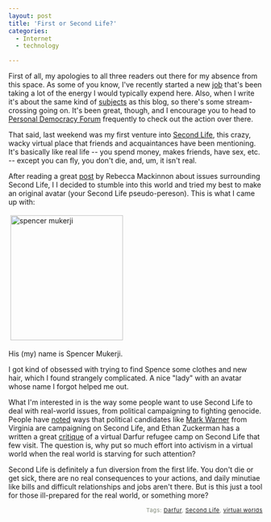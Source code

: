 ```yaml
---
layout: post
title: 'First or Second Life?'
categories:
  - Internet
  - technology

---
```


<p>
First of all, my apologies to all three readers out there for my absence from this space.  As some of you know, I've recently started a new <a href="http://www.personaldemocracy.com">job</a> that's been taking a lot of the energy I would typically expend here.  Also, when I write it's about the same kind of <a href="http://www.personaldemocracy.com/node/998">subjects</a> as this blog, so there's some stream-crossing going on.  It's been great, though, and I encourage you to head to <a href="http://www.personaldemocracy.com/">Personal Democracy Forum</a> frequently to check out the action over there.
</p><p>
That said, last weekend was my first venture into <a href="http://secondlife.com/">Second Life</a>, this crazy, wacky virtual place that friends and acquaintances have been mentioning.  It's basically like real life -- you spend money, makes friends, have sex, etc. -- except you can fly, you don't die, and, um, it isn't real.
</p><p>
After reading a great <a href="http://rconversation.blogs.com/rconversation/2006/09/joining_second_.html">post</a> by Rebecca Mackinnon about issues surrounding Second Life, I I decided to stumble into this world and tried my best to make an original avatar (your Second Life pseudo-pereson).  This is what I came up with:
</p><p>
<img src="http://www.levjoy.com/blog/wp-content/uploads/2006/09/spencermukerji.jpg" height="247" width="223" border="0" hspace="4" vspace="4" alt="spencer mukerji" title="spencer mukerji" />
</p><p>
His (my) name is Spencer Mukerji.
</p><p>
I got kind of obsessed with trying to find Spence some clothes and new hair, which I found strangely complicated.  A nice "lady" with an avatar whose name I forgot helped me out.
</p><p>
What I'm interested in is the way some people want to use Second Life to deal with real-world issues, from political campaigning to fighting genocide.  People have <a href="http://nwn.blogs.com/nwn/2006/08/the_second_life.html#more">noted</a> ways that political candidates like <a href="http://www.draftmarkwarner.com/">Mark Warner</a> from Virginia are campaigning on Second Life, and Ethan Zuckerman has a written a great <a href="http://www.ethanzuckerman.com/blog/?p=545">critique</a> of a virtual Darfur refugee camp on Second Life that few visit.  The question is, why put so much effort into activism in a virtual world when the real world is starving for such attention?  
</p><p>
Second Life is definitely a fun diversion from the first life.  You don't die or get sick, there are no real consequences to your actions, and daily minutiae like bills and difficult relationships and jobs aren't there.  But is this just a tool for those ill-prepared for the real world, or something more? 
</p>
<!-- technorati tags start --><p style="text-align:right;font-size:11px;letter-spacing:.05em;color:#808979;">Tags: <a href="http://www.technorati.com/tag/Darfur" rel="tag">Darfur</a>, <a href="http://www.technorati.com/tag/Second Life" rel="tag">Second Life</a>, <a href="http://www.technorati.com/tag/virtual worlds" rel="tag">virtual worlds</a></p><!-- technorati tags end -->
